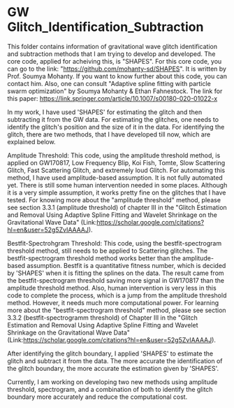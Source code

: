 # GW Glitch_Identification_Subtraction


This folder contains information of gravitational wave glitch identification and subtraction methods that I am trying to develop and developed. The core code, applied for acheiving this, is "SHAPES". For this core code, you can go to the link: "https://github.com/mohanty-sd/SHAPES". It is written by Prof. Soumya Mohanty. If you want to know further about this code, you can contact him. Also, one can consult "Adaptive spline fitting with particle swarm optimization" by Soumya Mohanty & Ethan Fahnestock. The link for this paper: https://link.springer.com/article/10.1007/s00180-020-01022-x 

In my work, I have used 'SHAPES' for estimating the glitch and then subtracting it from the GW data. For estimating the glitches, one needs to identify the glitch's position and the size of it in the data. For identifying the glitch, there are two methods, that I have developed till now, which are explained below.

Amplitude Threshold: This code, using the amplitude threshold method, is applied on GW170817, Low Frequency Blip, Koi Fish, Tomte, Slow Scattering Glitch, Fast Scattering Glitch, and extremely loud Glitch. For automating this method, I have used amplitude-based assumption. It is not fully automated yet. There is still some human intervention needed in some places. Although it is a very simple assumption, it works pretty fine on the glitches that I have tested. For knowing more about the "amplitude threshold" method, please see section 3.3.1 (amplitude threshold) of chapter III in the "Glitch Estimation and Removal Using Adaptive Spline Fitting and Wavelet Shrinkage on the Gravitational Wave Data" (Link:https://scholar.google.com/citations?hl=en&user=52g5ZvIAAAAJ).

Bestfit-Spectrohgram Threshold: This code, using the bestfit-spectrogram threshold method, still needs to be applied to Scattering glitches. The bestfit-spectrogram threshold method works better than the amplitude-based assumption. Bestfit is a quantitative fitness number, which is decided by 'SHAPES' when it is fitting the splines on the data. The result came from the bestfit-spectrogram threshold saving more signal in GW170817 than the amplitude threshold method. Also, human intervention is very less in this code to complete the process, which is a jump from the amplitude threshold method. However, it needs much more computational power. For learning more about the "bestfit-spectrogram threshold" method, please see section 3.3.2 (bestfit-spectrogramm threshold) of Chapter III in the "Glitch Estimation and Removal Using Adaptive Spline Fitting and Wavelet Shrinkage on the Gravitational Wave Data" (Link:https://scholar.google.com/citations?hl=en&user=52g5ZvIAAAAJ).


After identifying the glitch boundary, I applied 'SHAPES' to estimate the glitch and subtract it from the data. The more accurate the identification of the glitch boundary, the more accurate the estimation given by 'SHAPES'. 

Currently, I am working on developing two new methods using amplitude threshold, spectrogram, and a combination of both to identify the glitch boundary more accurately and reduce the computational cost.
